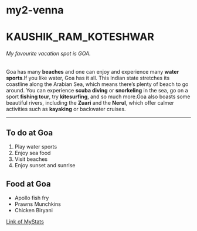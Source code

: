 # my2-venna
# KAUSHIK_RAM_KOTESHWAR
###### My favourite vacation spot is GOA.
Goa has many **beaches** and one can enjoy and experience many **water sports**.If you like water, Goa has it all. This Indian state stretches its coastline along the Arabian Sea, which means there’s plenty of beach to go around. You can experience **scuba diving** or **snorkeling** in the sea, go on a sport **fishing tour**, try **kitesurfing**, and so much more.Goa also boasts some beautiful rivers, including the **Zuari** and the **Nerul**, which offer calmer activities such as **kayaking** or backwater cruises.

---------------------------------------
## To do at Goa
1. Play water sports
2. Enjoy sea food
3. Visit beaches
4. Enjoy sunset and sunrise

## Food at Goa
* Apollo fish fry
* Prawns Munchkins
* Chicken Biryani

[Link of MyStats]([Title](MyStats.md))